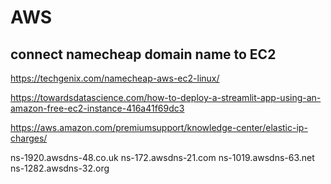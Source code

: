 # AWS


## connect namecheap domain name to EC2
https://techgenix.com/namecheap-aws-ec2-linux/

https://towardsdatascience.com/how-to-deploy-a-streamlit-app-using-an-amazon-free-ec2-instance-416a41f69dc3


https://aws.amazon.com/premiumsupport/knowledge-center/elastic-ip-charges/

ns-1920.awsdns-48.co.uk
ns-172.awsdns-21.com
ns-1019.awsdns-63.net
ns-1282.awsdns-32.org